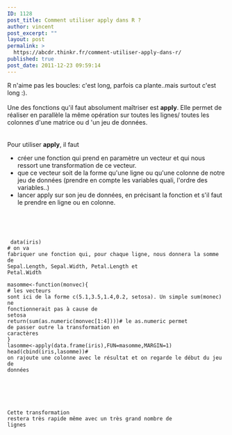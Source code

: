 ```yaml
---
ID: 1128
post_title: Comment utiliser apply dans R ?
author: vincent
post_excerpt: ""
layout: post
permalink: >
  https://abcdr.thinkr.fr/comment-utiliser-apply-dans-r/
published: true
post_date: 2011-12-23 09:59:14
---
```

R n'aime pas les boucles: c'est long, parfois ca plante..mais surtout c'est long :).<br /><br />Une des fonctions qu'il faut absolument maîtriser est <strong>apply</strong>. Elle permet de réaliser en parallèle la même opération sur toutes les lignes/ toutes les colonnes d'une matrice ou d 'un jeu de données.<br /><br /><br />Pour utiliser <strong>apply</strong>, il faut <br /><ul><li>créer une fonction qui prend en paramètre un vecteur et qui nous ressort une transformation de ce vecteur.</li><li>que ce vecteur soit de la forme qu'une ligne ou qu'une colonne de notre jeu de données (prendre en compte les variables quali, l'ordre des variables..)</li><li>lancer apply sur son jeu de données, en précisant la fonction et s'il faut le prendre en ligne ou en colonne.</li></ul><br /><br /> <pre><code><br /> data(iris)<br /># on va fabriquer une fonction qui, pour chaque ligne, nous donnera la somme de Sepal.Length, Sepal.Width, Petal.Length et Petal.Width<br /><br />masomme&lt;-function(monvec){<br /># les vecteurs sont ici de la forme c(5.1,3.5,1.4,0.2, setosa). Un simple sum(monec) ne fonctionnerait pas à cause de setosa<br />return(sum(as.numeric(monvec[1:4])))# le as.numeric permet de passer outre la transformation en caractères<br />}<br />lasomme&lt;-apply(data.frame(iris),FUN=masomme,MARGIN=1)<br />head(cbind(iris,lasomme))# on rajoute une colonne avec le résultat et on regarde le début du jeu de données <br /><br /><br /></pre> <br /><br /><br />Cette transformation restera très rapide même avec un très grand nombre de lignes<br /><br />
